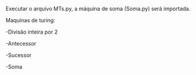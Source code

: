 Executar o arquivo MTs.py, a máquina de soma (Soma.py) será importada.

Maquinas de turing:

-Divisão inteira por 2

-Antecessor

-Sucessor

-Soma


